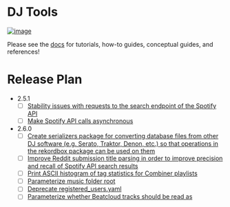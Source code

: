 # DJ Tools
[![image](https://img.shields.io/pypi/v/dj-beatcloud.svg)](https://pypi.org/project/dj-beatcloud/)

Please see the [docs](https://a-rich.github.io/DJ-Tools/) for tutorials, how-to guides, conceptual guides, and references!

# Release Plan
* 2.5.1
    - [ ] [Stability issues with requests to the search endpoint of the Spotify API](https://github.com/a-rich/DJ-Tools/issues/58)
    - [ ] [Make Spotify API calls asynchronous](https://github.com/a-rich/DJ-Tools/issues/38)
* 2.6.0
    - [ ] [Create serializers package for converting database files from other DJ software (e.g. Serato, Traktor, Denon, etc.) so that operations in the rekordbox package can be used on them](https://github.com/a-rich/DJ-Tools/issues/68)
    - [ ] [Improve Reddit submission title parsing in order to improve precision and recall of Spotify API search results](https://github.com/a-rich/DJ-Tools/issues/59)
    - [ ] [Print ASCII histogram of tag statistics for Combiner playlists](https://github.com/a-rich/DJ-Tools/issues/87)
    - [ ] [Parameterize music folder root](https://github.com/a-rich/DJ-Tools/issues/94)
    - [ ] [Deprecate registered_users.yaml](https://github.com/a-rich/DJ-Tools/issues/99)
    - [ ] [Parameterize whether Beatcloud tracks should be read as <title> - <artist> or vice versa](https://github.com/a-rich/DJ-Tools/issues/95)

# Contribution
Please see the [CONTRIBUTING](CONTRIBUTING.md)

